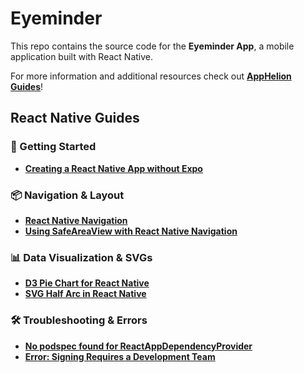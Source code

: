 # Eyeminder
This repo contains the source code for the **Eyeminder App**, a mobile application built with React Native.

For more information and additional resources check out [**AppHelion Guides**](https://apphelion.dev)!

## React Native Guides 

### 🚀 Getting Started

- [**Creating a React Native App without Expo**](https://apphelion.dev/guides/react-native/basics/create-rn-app-without-expo/)  

### 📦 Navigation & Layout

- [**React Native Navigation**](https://apphelion.dev/guides/react-native/basics/react-navigation)  
- [**Using SafeAreaView with React Native Navigation**](https://apphelion.dev/guides/react-native/basics/SafeAreaView)  

### 📊 Data Visualization & SVGs 

- [**D3 Pie Chart for React Native**](https://apphelion.dev/guides/react-native/components/d3-chart)  
- [**SVG Half Arc in React Native**](https://apphelion.dev/guides/react-native/components/half-arc-progress)  

### 🛠️ Troubleshooting & Errors

- [**No podspec found for ReactAppDependencyProvider**](https://apphelion.dev/guides/react-native/errors/no-podspec-found)  
- [**Error: Signing Requires a Development Team**](https://apphelion.dev/guides/react-native/errors/dev-team-required-ios)  

